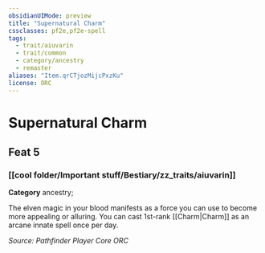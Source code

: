 ```yaml
---
obsidianUIMode: preview
title: "Supernatural Charm"
cssclasses: pf2e,pf2e-spell
tags:
  - trait/aiuvarin
  - trait/common
  - category/ancestry
  - remaster
aliases: "Item.qrCTjozMijcPxzKu"
license: ORC
---
```

# Supernatural Charm
## Feat 5
### [[cool folder/Important stuff/Bestiary/zz_traits/aiuvarin]]

**Category** ancestry; 




The elven magic in your blood manifests as a force you can use to become more appealing or alluring. You can cast 1st-rank [[Charm|Charm]] as an arcane innate spell once per day.

*Source: Pathfinder Player Core*
*ORC*